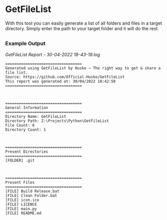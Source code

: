 # GetFileList
With this tool you can easily generate a list of all folders and files in a target directory. Simply enter the path to your target folder and it will do the rest.
  
##
### Example Output
*GetFileList Report - 30-04-2022 18-43-19.log*
```
==================================
Generated using GetFileList by Husko ~ The right way to get & share a file list.
Source: https://github.com/Official-Husko/GetFileList
This report was generated at: 30/04/2022 18:42:58
==================================



==================================
General Information
==================================
Directory Name: GetFileList
Directory Path: Z:\Projects\Python\GetFileList
File Count: 6
Directory Count: 1



==================================
Present Directories
==================================
[FOLDER] .git



==================================
Present Files
==================================
[FILE] Build Release.bat
[FILE] Clean Folder.bat
[FILE] icon.ico
[FILE] LICENCE
[FILE] main.py
[FILE] README.md

```